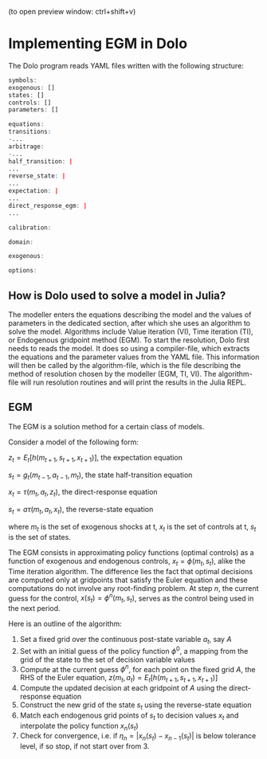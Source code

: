 (to open preview window: ctrl+shift+v)

# Implementing EGM in Dolo

The Dolo program reads YAML files written with the following structure:

```r
symbols:
exogenous: []
states: []
controls: []
parameters: []

equations:
transitions: 
-...
arbitrage: 
-...
half_transition: |
...
reverse_state: |
...
expectation: |
...
direct_response_egm: |
...

calibration:

domain:

exogenous: 

options:
```

## How is Dolo used to solve a model in Julia?
The modeller enters the equations describing the model and the values of parameters in the dedicated section, after which she uses an algorithm to solve the model. Algorithms include Value iteration (VI), Time iteration (TI), or Endogenous gridpoint method (EGM). To start the resolution, Dolo first needs to reads the model. It does so using a compiler-file, which extracts the equations and the parameter values from the YAML file. This information will then be called by the algorithm-file, which is the file describing the method of resolution chosen by the modeller (EGM, TI, VI).
The algorithm-file will run resolution routines and will print the results in the Julia REPL.

## EGM

The EGM is a solution method for a certain class of models. 

Consider a model of the following form:

$z_{t} = E_t[h(m_{t+1},s_{t+1},x_{t+1})]$, the expectation equation

$s_t = g_t(m_{t-1},a_{t-1},m_t)$, the state half-transition equation

$x_t = \tau(m_t,a_t,z_t)$, the direct-response equation

$s_t = a\tau(m_t,a_t,x_t)$, the reverse-state equation

where $m_t$ is the set of exogenous shocks at t, $x_t$ is the set of controls at t, $s_t$ is the set of states.

The EGM consists in approximating policy functions (optimal controls) as a function of exogenous and endogenous controls, $x_t = \phi(m_t,s_t)$, alike the Time iteration algorithm. The difference lies the fact that optimal decisions are computed only at gridpoints that satisfy the Euler equation and these computations do not involve any root-finding problem. At step $n$, the current guess for the control, $x(s_t)=\phi^n(m_t,s_t)$, serves as the control being used in the next period.

Here is an outline of the algorithm:

1. Set a fixed grid over the continuous post-state variable $a_t$, say $A$
2. Set with an initial guess of the policy function $\phi^0$, a mapping from the grid of the state to the set of decision variable values 
3. Compute at the current guess $\phi^n$, for each point on the fixed grid $A$, the RHS of the Euler equation, $z(m_t,a_t) =  E_t[h(m_{t+1},s_{t+1},x_{t+1})]$ 
4. Compute the updated decision at each gridpoint of $A$ using the direct-response equation
5. Construct the new grid of the state $s_t$ using the reverse-state equation
6. Match each endogenous grid points of $s_t$ to decision values $x_t$ and interpolate the policy function $x_n(s_t)$
7. Check for convergence, i.e. if $\eta_n = |x_n(s_t) - x_{n-1}(s_t)|$ is below tolerance level, if so stop, if not start over from 3. 